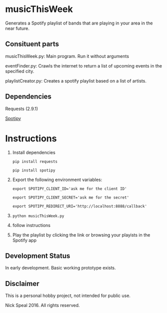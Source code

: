 # musicThisWeek

Generates a Spotify playlist of bands that are playing in your area in the near future.

## Consituent parts

musicThisWeek.py: Main program. Run it without arguments

eventFinder.py: Crawls the internet to return a list of upcoming events in the specified city.

playlistCreator.py: Creates a spotify playlist based on a list of artists.

## Dependencies

Requests (2.9.1)

[Spotipy](https://spotipy.readthedocs.io/en/latest/)

# Instructions

1. Install dependencies

	~~~~
	pip install requests

	pip install spotipy
	~~~~

2. Export the following environment variables:

	~~~~
	export SPOTIPY_CLIENT_ID='ask me for the client ID'

	export SPOTIPY_CLIENT_SECRET='ask me for the secret'

	export SPOTIPY_REDIRECT_URI='http://localhost:8888/callback'
	~~~~

3. `python musicThisWeek.py`

4. follow instructions

5. Play the playlist by clicking the link or browsing your playists in the Spotify app
 

## Development Status

In early development. Basic working prototype exists.

## Disclaimer

This is a personal hobby project, not intended for public use.

Nick Speal 2016. All rights reserved.